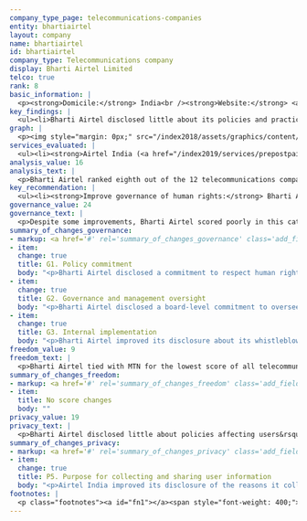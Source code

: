 ```yaml
---
company_type_page: telecommunications-companies
entity: bhartiairtel
layout: company
name: bhartiairtel
id: bhartiairtel
company_type: Telecommunications company
display: Bharti Airtel Limited
telco: true
rank: 8
basic_information: | 
  <p><strong>Domicile:</strong> India<br /><strong>Website:</strong> <a href="https://www.airtel.in">www.airtel.in</a>&nbsp;<br /><strong>Operating company evaluated:</strong> Airtel India<br /><strong>Download company report:</strong> <a href="/index2019/assets/static/download/BhartiAirtel2019.pdf">English</a></p><p>&nbsp;</p>
key_findings: | 
  <ul><li>Bharti Airtel disclosed little about its policies and practices affecting freedom of expression and privacy, and lacked disclosure of governance and oversight over human rights issues.</li><li>It disclosed minimal information about how it enforces its rules, and no information about its process for responding to government or other types of third-party requests to restrict content or accounts.</li><li>While it revealed some information about its policies for collecting and sharing user information, it revealed few details about how it responds to third-party requests for user data, and nothing about how it addresses security vulnerabilities or responds to data breaches.</li></ul>
graph: | 
  <p><img style="margin: 0px;" src="/index2018/assets/graphics/content/scores_company20.png" /></p>
services_evaluated: | 
  <ul><li><strong>Airtel India (<a href="/index2019/services/prepostpaidmobile/">Prepaid mobile</a>)</strong></li><li><strong>Airtel India (<a href="/index2019/services/prepostpaidmobile/">Postpaid mobile</a>)</strong></li><li><strong>Airtel India (<a href="/index2019/services/fixedbroadband/">Fixed-line broadband</a>)</strong></li></ul>
analysis_value: 16
analysis_text: | 
  <p>Bharti Airtel ranked eighth out of the 12 telecommunications companies evaluated, disclosing less than most of its peers about policies and practices affecting freedom of expression and privacy.<a href="#fn1"><sup><strong>1</strong></sup></a> While the company made several notable improvements this year&mdash;including publishing a new human rights policy&mdash;it still failed to disclose enough about its policies and practices affecting users&rsquo; freedom of expression and privacy for users to have a clear sense of the risks of using the company&rsquo;s services.<a href="#fn2"><sup><strong>2</strong></sup></a> It fell especially short around policies affecting freedom of expression and continued to disclose less than other telecommunications companies in the Index, except MTN. Freedom House rated the internet environment in India as &ldquo;Partly Free,&rdquo; noting a &ldquo;staggering increase&rdquo; in the number of government orders to shut down networks.<a href="#fn3"><sup><strong>3</strong></sup></a> Still, the company disclosed little about its policies for responding to these types of government demands. While Indian law prevents companies from disclosing information about specific government content restriction and shutdown orders, there are no legal obstacles preventing companies from disclosing policies for responding to these requests or from having a policy of notifying users about them.<br /><br /></p><hr /><p><br /><strong>Bharti Airtel Limited</strong> provides telecommunications systems and services worldwide, including in India, South Asia, and Africa. It delivers a variety of fixed and mobile voice and data telecommunications services.</p><p><strong>Market cap:</strong> USD 20.1 billion<a href="#fn4"><sup><strong>4</strong></sup></a><br /><strong>BSE:</strong> 532454</p>
key_recommendation: | 
  <ul><li><strong>Improve governance of human rights:</strong> Bharti Airtel should improve its governance and oversight over human rights issues, particularly over how its policies and practices affect freedom of expression.</li><li><strong>Be transparent about network shutdown demands:</strong> Bharti Airtel should disclose more about how it responds to government demands to shut down its networks.</li><li><strong>Clarify security policies:</strong> Bharti Airtel should disclose more about its security policies and practices, including how it responds to data breaches and addresses security vulnerabilities.</li></ul>
governance_value: 24
governance_text: | 
  <p>Despite some improvements, Bharti Airtel scored poorly in this category, placing in the bottom half of all telecommunications companies evaluated. It disclosed a new commitment to respect users&rsquo; human rights (G1), disclosed evidence of board-level oversight over how the company&rsquo;s operations and practices affect privacy (G2), and clarified that it has a whistleblower program that enables employees to report concerns about privacy-related issues (G3). However, the company disclosed no evidence that it conducts human rights impact assessments (G4). The operating company Airtel India<a href="#fn5"><sup><strong>5</strong></sup></a> disclosed grievance mechanisms for users to submit freedom of expression and privacy complaints, as Indian law requires service providers to have grievance officers and redress mechanisms in place.<a href="#fn6"><sup><strong>6</strong></sup></a> It also provided some information about its process for providing remedy for privacy concerns, but not those related to freedom of expression (G6).</p>
summary_of_changes_governance:
- markup: <a href='#' rel='summary_of_changes_governance' class='add_fieldset dashicons-before dashicons-plus'><span>Add fieldset</span></a>
- item:
  change: true
  title: G1. Policy commitment
  body: "<p>Bharti Airtel disclosed a commitment to respect human rights in accordance with national law, but did not reference international human rights principles.</p>"
- item:
  change: true
  title: G2. Governance and management oversight
  body: "<p>Bharti Airtel disclosed a board-level commitment to oversee how company practices affect users&rsquo; privacy.</p>"
- item:
  change: true
  title: G3. Internal implementation
  body: "<p>Bharti Airtel improved its disclosure about its whistleblower program for privacy-related issues.</p>"
freedom_value: 9
freedom_text: | 
  <p>Bharti Airtel tied with MTN for the lowest score of all telecommunications companies in this category, disclosing very little about its policies affecting users&rsquo; freedom of expression. Airtel India published terms of service that were relatively easy to locate but not easy to understand (F1), and it failed to commit to notify users when it introduces changes to the terms (F2). It disclosed little information about its network management policies (F9) or about its policies and practices related to network shutdowns (F10). It provided some information about why it may shut down its network, but failed to disclose any information about its process for responding to government shutdown demands, or the number of requests it received or with which it complied (F10). While Indian law prevents companies from disclosing information about specific government shutdown orders, there is no legal obstacle to disclosing company policies for evaluating and responding to shutdown requests, or from having a policy to notify users about shutdowns.</p><p>Bharti Airtel disclosed nothing about how it handles and complies with government and private requests to restrict content or accounts (F5-F7). Indian law forbids disclosure of specific government orders to block content, but nothing prevents companies from disclosing their processes for handling these types of requests (F5), or from having a clear policy to notify users when they restrict access to content or accounts (F8).<a href="#fn7"><sup><strong>7</strong></sup></a></p>
summary_of_changes_freedom:
- markup: <a href='#' rel='summary_of_changes_freedom' class='add_fieldset dashicons-before dashicons-plus'><span>Add fieldset</span></a>
- item:
  title: No score changes
  body: ""
privacy_value: 19
privacy_text: | 
  <p>Bharti Airtel disclosed little about policies affecting users&rsquo; privacy rights, disclosing more than only Axiata, MTN, Etisalat, and Ooredoo. Airtel India&rsquo;s privacy policy was easy to find, but it was not available in Hindi nor was it presented in an understandable manner (P1). The company failed to commit to notify users when it introduces changes to the policy (P2). It disclosed less than most other telecommunications companies about how it handles user information, but more than MTN South Africa, Etisalat UAE, and Ooredoo Qatar (P3-P8). It disclosed some information about what types of user data it collects, shares, and for what purpose (P3, P4, P5), but nothing about how long it retains the information (P6). The company also failed to disclose whether it enables users to control what information about them is collected and shared, or if users can obtain the information Airtel India holds about them (P7, P8).</p><p>Bharti Airtel disclosed almost nothing about how it handles government and private requests for user information (P10-P11). Indian law prevents companies from publishing data on government requests for user information but does not prevent them from disclosing their processes for responding to the requests. Airtel India also disclosed little about its policies for securing user information (P13-P18). While it disclosed that it monitors and limits employee access to user information, it lacked clear disclosure of whether it conducts internal and external audits (P13). It provided no information at all about how it addresses security vulnerabilities (P14) or about how it responds to data breaches (P15).</p>
summary_of_changes_privacy:
- markup: <a href='#' rel='summary_of_changes_privacy' class='add_fieldset dashicons-before dashicons-plus'><span>Add fieldset</span></a>
- item:
  change: true
  title: P5. Purpose for collecting and sharing user information
  body: "<p>Airtel India improved its disclosure of the reasons it collects user information.</p>"
footnotes: | 
  <p class="footnotes"><a id="fn1"></a><span style="font-weight: 400;">[1]</span> The research period for the 2019 Index ran from January 13, 2018 to February 8, 2019. Policies that came into effect after February 8, 2019 were not evaluated in this Index.</p><p class="footnotes"><a id="fn2"></a><span style="font-weight: 400;">[2]</span> For Bharti Airtel&rsquo;s performance in the 2018 Index, see: https://rankingdigitalrights.org/index2018/companies/bhartiairtel</p><p class="footnotes"><a id="fn3"></a><span style="font-weight: 400;">[3]</span> India report, Freedom on the Net 2018, Freedom House, <a href="https://freedomhouse.org/report/freedom-net/2018/india">freedomhouse.org/report/freedom-net/2018/india</a>&nbsp;</p><p class="footnotes"><a id="fn4"></a><span style="font-weight: 400;">[4]</span> Bloomberg Markets, Accessed April 18, 2019, <a href="https://www.bloomberg.com/quote/BHARTI:IN">www.bloomberg.com/quote/BHARTI:IN</a>&nbsp;</p><p class="footnotes"><a id="fn5"></a><span style="font-weight: 400;">[5]</span> For some indicators, RDR evaluates the operating company of the home market, in this case Airtel India.</p><p class="footnotes"><a id="fn6"></a><span style="font-weight: 400;">[6]</span> &ldquo;Information Technology (Reasonable Security Practices and Procedures and Sensitive Personal Data or Information) Rules, 2011&rdquo; (Ministry of Communications and Information Technology, April 11, 2011), <a href="http://meity.gov.in/sites/upload_files/dit/files/GSR313E_10511(1).pdf">meity.gov.in/sites/upload_files/dit/files/GSR313E_10511(1).pdf</a>&nbsp;</p><p class="footnotes"><a id="fn7"></a><span style="font-weight: 400;">[7]</span> &ldquo;Information Technology (Procedure and Safeguards for Blocking for Access of Information by Public) Rules, 2009&rdquo; The Centre for Internet &amp; Society,<br /><a href="http://cis-india.org/internet-governance/resources/information-technology-procedure-and-safeguards-for-blocking-for-access-of-information-by-public-rules-2009">cis-india.org/internet-governance/resources/information-technology-procedure-and-safeguards-for-blocking-for-access-of-information-by-public-rules-2009</a>&nbsp;</p>
---
```

